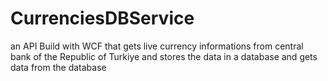 # CurrenciesDBService
an API Build with WCF that gets live currency informations from central bank of the Republic of Turkiye and stores the data in a database and gets data from the database

